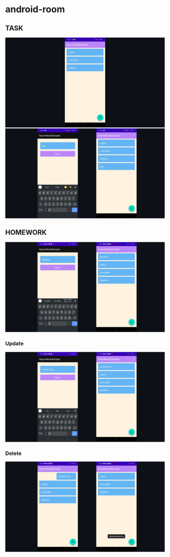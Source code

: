 # android-room
## TASK
<img src="images/image1.jpeg"/>

<img src="images/image2.jpeg"/>

## HOMEWORK
<img src="images/homework.png"/>

### Update
<img src="images/update.png"/>


### Delete
<img src="images/delete.png"/>

